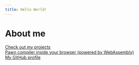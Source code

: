 ```yaml
---
title: Hello World!
---
```


# About me

[Check out my projects](projects.md)<br>
[Pawn compiler inside your browser (powered by WebAssembly)](pawncc.html)<br>
[My GitHub profile](https://github.com/Zeex)
